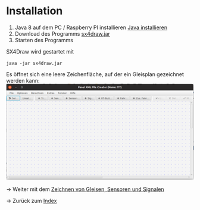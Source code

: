 # Installation

1. Java 8 auf dem PC / Raspberry PI installieren  [Java installieren](https://java.com/de/download/help/download_options.xml")
2. Download des Programms  [sx4draw.jar](https://github.com/michael71/SX4Draw/blob/master/sx4draw.jar">sx4draw.jar)
3. Starten des Programms
   
SX4Draw wird gestartet mit

    java -jar sx4draw.jar 

Es öffnet sich eine leere Zeichenfläche, auf der ein Gleisplan gezeichnet werden kann:
![Gleisplan](img1.png)

-> Weiter mit dem [Zeichnen von Gleisen, Sensoren und Signalen](draw_elements.md)

-> Zurück zum [Index](index.md)
